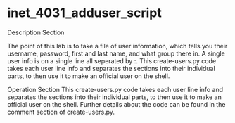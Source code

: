 # inet_4031_adduser_script
Description Section

The point of this lab is to take a file of user information, which tells you their username, password, first and last name, and what group there in. A single user info is on a single line all seperated by :. This create-users.py code takes each user line info and separates the sections into their individual parts, to then use it to make an official user on the shell.  

Operation Section
This create-users.py code takes each user line info and separates the sections into their individual parts, to then use it to make an official user on the shell. Further details about the code can be found in the comment section of create-users.py. 
